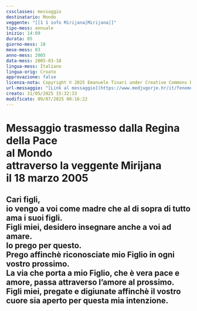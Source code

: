 ```yaml
---
cssclasses: messaggio
destinatario: Mondo
veggente: "[[1 1 info Mirijana|Mirijana]]"
tipo-mess: annuale
inizio: 14:09
durata: 05
giorno-mess: 18
mese-mess: 03
anno-mess: 2005
data-mess: 2005-03-18
lingua-mess: Italiano
lingua-orig: Croato
approvazione: false
licenza-nota: Copyright © 2025 Emanuele Tinari under Creative Commons BY-NC-SA 4.0 https://creativecommons.org/licenses/by-nc-sa/4.0/
url-messaggio: "[Link al messaggio](https://www.medjugorje.hr/it/fenomeno-di-medjugorje/apparizioni-annuali/)"
creato: 31/05/2025 15:32:33
modificato: 09/07/2025 00:16:22
---
```


# Messaggio trasmesso dalla Regina della Pace<br>al Mondo<br>attraverso la veggente Mirijana<br>il 18 marzo 2005

## Cari figli,<br>io vengo a voi come madre che al di sopra di tutto ama i suoi figli.<br>Figli miei, desidero insegnare anche a voi ad amare.<br>Io prego per questo.<br>Prego affinchè riconosciate mio Figlio in ogni vostro prossimo.<br>La via che porta a mio Figlio, che è vera pace e amore, passa attraverso l’amore al prossimo.<br>Figli miei, pregate e digiunate affinchè il vostro cuore sia aperto per questa mia intenzione.

